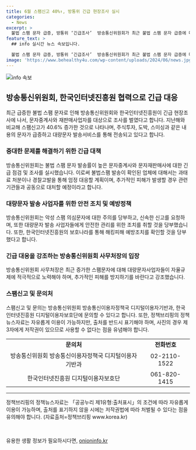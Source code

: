 ```yaml
---
title: 6월 스팸신고 40%↑, 방통위 긴급 현장조사 실시
categories:
  - News
excerpt: >
  불법 스팸 문자 급증, 방통위 ‘긴급조사’  방송통신위원회가 최근 불법 스팸 문자 급증에 대응하여 문자중계사와 재판매사업자를 대상으로 긴급조사에 돌입했다. 주식투자, 도박, 스미싱 문자가 급증하고, 대량문자 발송서비스를 통해 발송된 것으로 확인됐다. 방통위는 법적 의무 위반 여부를 점검하고 과태료 처분 및 경찰 고발 조치를 통해 대응할 예정이다. 또한, 과학기술정보통신부, 개인정보보호위원회 등과 협력하여 추가 피해 예방에 나설 계획이며, 대량문자 발송 사업자에 안전한 관리를 당부했다. 방통위는 또한 악성 스팸 의심문자에 대한 신고를 당부하며 이에 따른 신고 방법을 안내했다.
feature_text: >
  ## info 실시간 뉴스 속보입니다.

  불법 스팸 문자 급증, 방통위 ‘긴급조사’  방송통신위원회가 최근 불법 스팸 문자 급증에 대응하여 문자중계사와 재판매사업자를 대상으로 긴급조사에 돌입했다. 주식투자, 도박, 스미싱 문자가 급증하고, 대량문자 발송서비스를 통해 발송된 것으로 확인됐다. 방통위는 법적 의무 위반 여부를 점검하고 과태료 처분 및 경찰 고발 조치를 통해 대응할 예정이다. 또한, 과학기술정보통신부, 개인정보보호위원회 등과 협력하여 추가 피해 예방에 나설 계획이며, 대량문자 발송 사업자에 안전한 관리를 당부했다. 방통위는 또한 악성 스팸 의심문자에 대한 신고를 당부하며 이에 따른 신고 방법을 안내했다.
image: 'https://www.behealthy4u.com/wp-content/uploads/2024/06/news.jpg'
---
```


<p><img src="https://www.behealthy4u.com/wp-content/uploads/2024/06/news.jpg" alt="info 속보" /></p>

<h2 data-ke-size="size26">방송통신위원회, 한국인터넷진흥원 협력으로 긴급 대응</h2>

<p data-ke-size="size16">최근 급증한 불법 스팸 문자로 인해 방송통신위원회와 한국인터넷진흥원이 긴급 현장조사에 나서, 문자중계사와 재판매사업자를 대상으로 조사를 벌였다고 합니다. 지난해와 비교해 스팸신고가 40.6% 증가한 것으로 나타나며, 주식투자, 도박, 스미싱과 같은 내용의 문자가 급증하고 대량문자 발송서비스를 통해 전송되고 있다고 합니다.</p>

<h3>중대한 문제를 해결하기 위한 긴급 대책</h3>

<p data-ke-size="size16">방송통신위원회는 불법 스팸 문자 발송률이 높은 문자중계사와 문자재판매사에 대한 긴급 점검 및 조사를 실시했습니다. 이로써 불법스팸 발송이 확인된 업체에 대해서는 과태료 처분이나 경찰고발을 통해 엄정 대응할 계획이며, 추가적인 피해가 발생할 경우 관련 기관들과 공동으로 대처할 예정이라고 합니다.</p>

<h3>대량문자 발송 사업자를 위한 안전 조치 및 예방정책</h3>

<p data-ke-size="size16">방송통신위원회는 악성 스팸 의심문자에 대한 주의를 당부하고, 신속한 신고를 요청하며, 또한 대량문자 발송 사업자들에게 안전한 관리를 위한 조치를 취할 것을 당부했습니다. 또한, 한국인터넷진흥원의 보호나라를 통해 해킹피해 예방조치를 확인할 것을 당부했다고 합니다.</p>

<h3>긴급 대응을 강조하는 방송통신위원회 사무처장의 입장</h3>

<p data-ke-size="size16">방송통신위원회 사무처장은 최근 증가한 스팸문자에 대해 대량문자사업자들이 자율규제에 적극적으로 노력해야 하며, 추가적인 피해를 방지하기를 바란다고 강조했습니다.</p>

<h3>스팸신고 및 문의처</h3>

<p data-ke-size="size16">스팸신고 및 문의는 방송통신위원회 방송통신이용자정책국 디지털이용자기반과, 한국인터넷진흥원 디지털이용자보호단에 문의할 수 있다고 합니다. 또한, 정책브리핑의 정책뉴스자료는 자유롭게 이용이 가능하지만, 출처를 반드시 표기해야 하며, 사진의 경우 제3자에게 저작권이 있으므로 사용할 수 없다는 점을 유념해야 합니다.</p>

<table>
<tbody>
<tr>
<td style="text-align: center; height: 17px;"><b>문의처</b></td>
<td style="text-align: center; height: 17px;"><b>전화번호</b></td>
</tr>
<tr>
<td style="text-align: center; height: 17px;">방송통신위원회 방송통신이용자정책국 디지털이용자기반과</td>
<td style="text-align: center; height: 17px;">02-2110-1522</td>
</tr>
<tr>
<td style="text-align: center; height: 17px;">한국인터넷진흥원 디지털이용자보호단</td>
<td style="text-align: center; height: 17px;">061-820-1415</td>
</tr>
</tbody>
</table>

<hr>

<p data-ke-size="size16">정책브리핑의 정책뉴스자료는 「공공누리 제1유형:출처표시」의 조건에 따라 자유롭게 이용이 가능하며, 출처를 표기하지 않을 시에는 저작권법에 따라 처벌될 수 있다는 점을 유의해야 합니다. (자료출처=정책브리핑 www.korea.kr)</p>

<p data-ke-size="size16">&nbsp;</p>
유용한 생활 정보가 필요하시다면, <a href="https://onioninfo.kr" rel="dofollow">onioninfo.kr</a>


